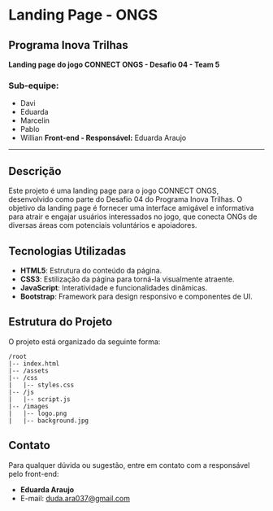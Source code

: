 # Landing Page - ONGS
## Programa Inova Trilhas

**Landing page do jogo CONNECT ONGS - Desafio 04 - Team 5**

### Sub-equipe:
- Davi
- Eduarda
- Marcelin
- Pablo
- Willian
**Front-end - Responsável:** Eduarda Araujo
---
## Descrição

Este projeto é uma landing page para o jogo CONNECT ONGS, desenvolvido como parte do Desafio 04 do Programa Inova Trilhas. O objetivo da landing page é fornecer uma interface amigável e informativa para atrair e engajar usuários interessados no jogo, que conecta ONGs de diversas áreas com potenciais voluntários e apoiadores.

## Tecnologias Utilizadas

- **HTML5**: Estrutura do conteúdo da página.
- **CSS3**: Estilização da página para torná-la visualmente atraente.
- **JavaScript**: Interatividade e funcionalidades dinâmicas.
- **Bootstrap**: Framework para design responsivo e componentes de UI.

## Estrutura do Projeto

O projeto está organizado da seguinte forma:

```
/root
|-- index.html
|-- /assets
|-- /css
|   |-- styles.css
|-- /js
|   |-- script.js
|-- /images
|   |-- logo.png
|   |-- background.jpg
```

## Contato

Para qualquer dúvida ou sugestão, entre em contato com a responsável pelo front-end:

- **Eduarda Araujo**
- E-mail: duda.ara037@gmail.com

